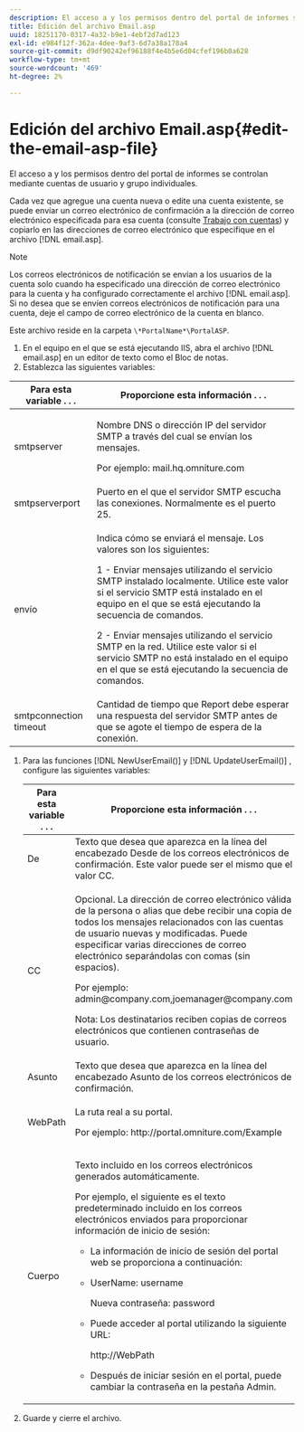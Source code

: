 ```yaml
---
description: El acceso a y los permisos dentro del portal de informes se controlan mediante cuentas de usuario y grupo individuales.
title: Edición del archivo Email.asp
uuid: 18251170-0317-4a32-b9e1-4ebf2d7ad123
exl-id: e984f12f-362a-4dee-9af3-6d7a38a178a4
source-git-commit: d9df90242ef96188f4e4b5e6d04cfef196b0a628
workflow-type: tm+mt
source-wordcount: '469'
ht-degree: 2%

---
```


# Edición del archivo Email.asp{#edit-the-email-asp-file}

El acceso a y los permisos dentro del portal de informes se controlan mediante cuentas de usuario y grupo individuales.

Cada vez que agregue una cuenta nueva o edite una cuenta existente, se puede enviar un correo electrónico de confirmación a la dirección de correo electrónico especificada para esa cuenta (consulte [Trabajo con cuentas](../../../home/c-rpt-oview/c-admin-rpt/c-work-accts/c-work-accts.md#concept-c933a1940bda4a3489d61d8af315e45d)) y copiarlo en las direcciones de correo electrónico que especifique en el archivo [!DNL email.asp].

>[!NOTE]
>
>Los correos electrónicos de notificación se envían a los usuarios de la cuenta solo cuando ha especificado una dirección de correo electrónico para la cuenta y ha configurado correctamente el archivo [!DNL email.asp]. Si no desea que se envíen correos electrónicos de notificación para una cuenta, deje el campo de correo electrónico de la cuenta en blanco.

Este archivo reside en la carpeta `\*PortalName*\PortalASP`.

1. En el equipo en el que se está ejecutando IIS, abra el archivo [!DNL email.asp] en un editor de texto como el Bloc de notas.
1. Establezca las siguientes variables:

<table id="table_44F52DA266364DF993C40678A28E0F0D"> 
 <thead> 
  <tr> 
   <th colname="col1" class="entry"> Para esta variable . . . </th> 
   <th colname="col2" class="entry"> Proporcione esta información . . . </th> 
  </tr> 
 </thead>
 <tbody> 
  <tr> 
   <td colname="col1"> smtpserver </td> 
   <td colname="col2"> <p>Nombre DNS o dirección IP del servidor SMTP a través del cual se envían los mensajes. </p> <p>Por ejemplo: <span class="filepath"> mail.hq.omniture.com</span></p> </td> 
  </tr> 
  <tr> 
   <td colname="col1"> smtpserverport </td> 
   <td colname="col2"> Puerto en el que el servidor SMTP escucha las conexiones. Normalmente es el puerto 25. </td> 
  </tr> 
  <tr> 
   <td colname="col1"> envío </td> 
   <td colname="col2"> <p>Indica cómo se enviará el mensaje. Los valores son los siguientes: </p> <p>1 - Enviar mensajes utilizando el servicio SMTP instalado localmente. Utilice este valor si el servicio SMTP está instalado en el equipo en el que se está ejecutando la secuencia de comandos. </p> <p>2 - Enviar mensajes utilizando el servicio SMTP en la red. Utilice este valor si el servicio SMTP no está instalado en el equipo en el que se está ejecutando la secuencia de comandos. </p> </td> 
  </tr> 
  <tr> 
   <td colname="col1"> smtpconnection timeout </td> 
   <td colname="col2">Cantidad de tiempo que <span class="wintitle"> Report</span> debe esperar una respuesta del servidor SMTP antes de que se agote el tiempo de espera de la conexión. </td> 
  </tr> 
 </tbody> 
</table>

1. Para las funciones [!DNL NewUserEmail()] y [!DNL UpdateUserEmail()] , configure las siguientes variables:

   <table id="table_91C5E36B84A94C4097EE5993592BE587"> 
   <thead> 
   <tr> 
      <th colname="col1" class="entry"> Para esta variable . . . </th> 
      <th colname="col2" class="entry"> Proporcione esta información . . . </th> 
   </tr> 
   </thead>
   <tbody> 
   <tr> 
      <td colname="col1"> De </td> 
      <td colname="col2">Texto que desea que aparezca en la línea del encabezado Desde de los correos electrónicos de confirmación. Este valor puede ser el mismo que el valor <span class="wintitle"> CC</span>. </td> 
   </tr> 
   <tr> 
      <td colname="col1"> CC </td> 
      <td colname="col2"> <p>Opcional. La dirección de correo electrónico válida de la persona o alias que debe recibir una copia de todos los mensajes relacionados con las cuentas de usuario nuevas y modificadas. Puede especificar varias direcciones de correo electrónico separándolas con comas (sin espacios). </p> <p>Por ejemplo: <span class="filepath"> admin@company.com,joemanager@company.com</span></p> <p> <p>Nota:  Los destinatarios reciben copias de correos electrónicos que contienen contraseñas de usuario. </p> </p> </td> 
   </tr> 
   <tr> 
      <td colname="col1"> Asunto </td> 
      <td colname="col2"> Texto que desea que aparezca en la línea del encabezado Asunto de los correos electrónicos de confirmación. </td> 
   </tr> 
   <tr> 
      <td colname="col1"> WebPath </td> 
      <td colname="col2"> <p>La ruta real a su portal. </p> <p>Por ejemplo: <span class="filepath"> http://portal.omniture.com/Example</span></p> </td> 
   </tr> 
   <tr> 
      <td colname="col1"> Cuerpo </td> 
      <td colname="col2"> <p>Texto incluido en los correos electrónicos generados automáticamente. </p> <p>Por ejemplo, el siguiente es el texto predeterminado incluido en los correos electrónicos enviados para proporcionar información de inicio de sesión: 
      <ul id="ul_7FF2E7399AB64D279EC5794AB02C9749">
      <li id="li_7CBCC5CFF9E04776BBC893278785AEE7">La información de inicio de sesión del portal web se proporciona a continuación: </li>
      <li id="li_5346F0AB3568444B88117C295D8E99C5"><p>UserName: username </p><p>Nueva contraseña: password </p></li>
      <li id="li_B0D1FAE818BA42CF8546796800A1AA08"><p>Puede acceder al portal utilizando la siguiente URL: </p><p><span class="filepath"> http://WebPath</span></p></li>
      <li id="li_7CD71EBDFA1D418F960040569CD511EB">Después de iniciar sesión en el portal, puede cambiar la contraseña en la pestaña <span class="wintitle"> Admin</span>. </li>
      </ul></p> </td> 
   </tr> 
   </tbody> 
   </table>

1. Guarde y cierre el archivo.
